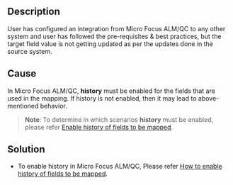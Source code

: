 ## Description

User has configured an integration from Micro Focus ALM/QC to any other system and user has followed the pre-requisites & best practices, but the target field value is not getting updated as per the updates done in the source system.

## Cause

In Micro Focus ALM/QC, **history** must be enabled for the fields that are used in the mapping. If history is not enabled, then it may lead to above-mentioned behavior.

>**Note**: To determine in which scenarios **history** must be enabled, please refer [Enable history of fields to be mapped](../../../connectors/micro-focus-alm-qc.md#enable-history-of-fields-to-be-mapped).

## Solution

* To enable history in Micro Focus ALM/QC, Please refer [How to enable history of fields to be mapped](../../../connectors/micro-focus-alm-qc.md#how-to-enable-history-of-fields-to-be-mapped).


